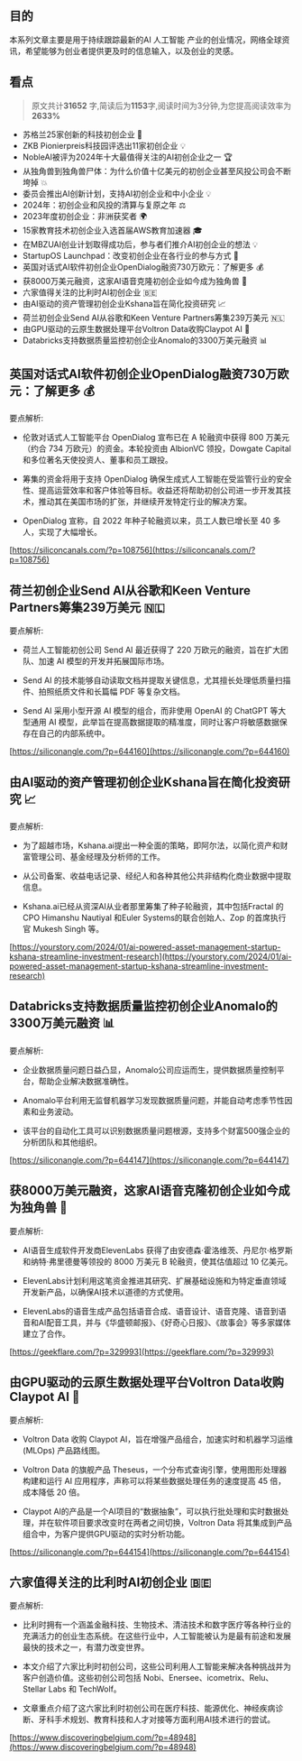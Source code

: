 

## 目的
本系列文章主要是用于持续跟踪最新的AI 人工智能 产业的创业情况，网络全球资讯，希望能够为创业者提供更及时的信息输入，以及创业的灵感。
## 看点
> 原文共计**31652** 字,简读后为**1153**字,阅读时间为3分钟,为您提高阅读效率为**2633%**



- 苏格兰25家创新的科技初创企业 💪
- ZKB Pionierpreis科技园评选出11家初创企业 💡
- NobleAI被评为2024年十大最值得关注的AI初创企业之一 🏆
- 从独角兽到独角兽尸体：为什么价值十亿美元的初创企业甚至风投公司会不断垮掉 💥
- 委员会推出AI创新计划，支持AI初创企业和中小企业 💡
- 2024年：初创企业和风投的清算与复原之年 ⚖️
- 2023年度初创企业：非洲获奖者 🌍
- 15家教育技术初创企业入选首届AWS教育加速器 🎓
- 在MBZUAI创业计划取得成功后，参与者们推介AI初创企业的想法 💡
- StartupOS Launchpad：改变初创企业在各行业的参与方式 🤝
- 英国对话式AI软件初创企业OpenDialog融资730万欧元：了解更多 💰
- 获8000万美元融资，这家AI语音克隆初创企业如今成为独角兽 🦄️
- 六家值得关注的比利时AI初创企业 🇧🇪
- 由AI驱动的资产管理初创企业Kshana旨在简化投资研究 📈
- 荷兰初创企业Send AI从谷歌和Keen Venture Partners筹集239万美元 🇳🇱
- 由GPU驱动的云原生数据处理平台Voltron Data收购Claypot AI 🤝
- Databricks支持数据质量监控初创企业Anomalo的3300万美元融资 📊



## 英国对话式AI软件初创企业OpenDialog融资730万欧元：了解更多 💰 

 要点解析:

- 伦敦对话式人工智能平台 OpenDialog 宣布已在 A 轮融资中获得 800 万美元（约合 734 万欧元）的资金。本轮投资由 AlbionVC 领投，Dowgate Capital 和多位著名天使投资人、董事和员工跟投。

- 筹集的资金将用于支持 OpenDialog 确保生成式人工智能在受监管行业的安全性、提高运营效率和客户体验等目标。收益还将帮助初创公司进一步开发其技术，推动其在美国市场的扩张，并继续开发特定行业的解决方案。

- OpenDialog 宣称，自 2022 年种子轮融资以来，员工人数已增长至 40 多人，实现了大幅增长。

 [https://siliconcanals.com/?p=108756](https://siliconcanals.com/?p=108756)

## 荷兰初创企业Send AI从谷歌和Keen Venture Partners筹集239万美元 🇳🇱 

  要点解析:

- 荷兰人工智能初创公司 Send AI 最近获得了 220 万欧元的融资，旨在扩大团队、加速 AI 模型的开发并拓展国际市场。

- Send AI 的技术能够自动读取文档并提取关键信息，尤其擅长处理低质量扫描件、拍照纸质文件和长篇幅 PDF 等复杂文档。

- Send AI 采用小型开源 AI 模型的组合，而非使用 OpenAI 的 ChatGPT 等大型通用 AI 模型，此举旨在提高数据提取的精准度，同时让客户将敏感数据保存在自己的内部系统中。

 [https://siliconangle.com/?p=644160](https://siliconangle.com/?p=644160)

## 由AI驱动的资产管理初创企业Kshana旨在简化投资研究 📈 

  要点解析:

- 为了超越市场，Kshana.ai提出一种全面的策略，即阿尔法，以简化资产和财富管理公司、基金经理及分析师的工作。

- 从公司备案、收益电话记录、经纪人和各种其他公共非结构化商业数据中提取信息。

- Kshana.ai已经从资深AI从业者那里筹集了种子轮融资，其中包括Fractal 的 CPO Himanshu Nautiyal 和Euler Systems的联合创始人、Zop 的首席执行官 Mukesh Singh 等。

 [https://yourstory.com/2024/01/ai-powered-asset-management-startup-kshana-streamline-investment-research](https://yourstory.com/2024/01/ai-powered-asset-management-startup-kshana-streamline-investment-research)

## Databricks支持数据质量监控初创企业Anomalo的3300万美元融资 📊 

  要点解析:

- 企业数据质量问题日益凸显，Anomalo公司应运而生，提供数据质量控制平台，帮助企业解决数据准确性。

- Anomalo平台利用无监督机器学习发现数据质量问题，并能自动考虑季节性因素和业务波动。

- 该平台的自动化工具可以识别数据质量问题根源，支持多个财富500强企业的分析团队和其他组织。

 [https://siliconangle.com/?p=644147](https://siliconangle.com/?p=644147)

## 获8000万美元融资，这家AI语音克隆初创企业如今成为独角兽 🦄️ 

  要点解析:

- AI语音生成软件开发商ElevenLabs 获得了由安德森·霍洛维茨、丹尼尔·格罗斯和纳特·弗里德曼等领投的 8000 万美元 B 轮融资，使其估值超过 10 亿美元。

- ElevenLabs计划利用这笔资金推进其研究、扩展基础设施和为特定垂直领域开发新产品，以确保AI技术以道德的方式使用。

- ElevenLabs的语音生成产品包括语音合成、语音设计、语音克隆、语音到语音和AI配音工具，并与《华盛顿邮报》、《好奇心日报》、《故事会》等多家媒体建立了合作。

 [https://geekflare.com/?p=329993](https://geekflare.com/?p=329993)

## 由GPU驱动的云原生数据处理平台Voltron Data收购Claypot AI 🤝 

  要点解析:

- Voltron Data 收购 Claypot AI，旨在增强产品组合，加速实时和机器学习运维 (MLOps) 产品路线图。

- Voltron Data 的旗舰产品 Theseus，一个分布式查询引擎，使用图形处理器构建和运行 AI 应用程序，声称可以将某些数据处理任务的速度提高 45 倍，成本降低 20 倍。

- Claypot AI的产品是一个AI项目的“数据抽象”，可以执行批处理和实时数据处理，并在软件项目要求改变时在两者之间切换，Voltron Data 将其集成到产品组合中，为客户提供GPU驱动的实时分析功能。

 [https://siliconangle.com/?p=644154](https://siliconangle.com/?p=644154)

## 六家值得关注的比利时AI初创企业 🇧🇪 

  要点解析:

- 比利时拥有一个涵盖金融科技、生物技术、清洁技术和数字医疗等各种行业的充满活力的创业生态系统。在这些行业中，人工智能被认为是最有前途和发展最快的技术之一，有潜力改变世界。

- 本文介绍了六家比利时初创公司，这些公司利用人工智能来解决各种挑战并为客户创造价值。这些初创公司包括 Nobi、Enersee、icometrix、Relu、Stellar Labs 和 TechWolf。

- 文章重点介绍了这六家比利时初创公司在医疗科技、能源优化、神经疾病诊断、牙科手术规划、教育科技和人才对接等方面利用AI技术进行的尝试。

 [https://www.discoveringbelgium.com/?p=48948](https://www.discoveringbelgium.com/?p=48948)

